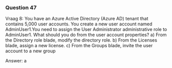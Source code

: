 ### Question 47

Vraag 8:
You have an Azure Active Directory (Azure AD) tenant that contains 5,000 user accounts.
You create a new user account named AdminUser1.You need to assign the User
Administrator administrative role to AdminUser1.
What should you do from the user account properties?
a) From the Directory role blade, modify the directory role.
b) From the Licenses blade, assign a new license.
c) From the Groups blade, invite the user account to a new group

Answer: a

